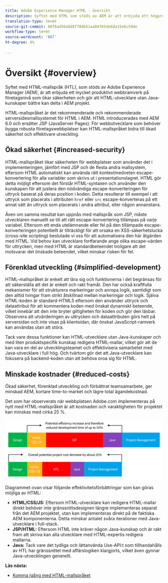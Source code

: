 ```yaml
---
title: Adobe Experience Manager HTML - översikt
description: Syftet med HTML som stöds av AEM är att erbjuda ett högproduktivt webbramverk på företagsnivå som ökar säkerheten och gör att HTML-utvecklare utan Java-kunskaper bättre kan delta i AEM projekt.
translation-type: tm+mt
source-git-commit: 88f6ad56a8d8f704b51aa84765de8da15e6c594e
workflow-type: tm+mt
source-wordcount: '667'
ht-degree: 0%

---
```



# Översikt {#overview}

Syftet med HTML-mallspråk (HTL), som stöds av Adobe Experience Manager (AEM), är att erbjuda ett mycket produktivt webbramverk på företagsnivå som ökar säkerheten och gör att HTML-utvecklare utan Java-kunskaper bättre kan delta i AEM projekt.

HTML-mallspråket är det rekommenderade och rekommenderade serversidesmallsystemet för HTML i AEM. HTML introducerades med AEM 6.0 och ersätter JSP (JavaServer Pages). För webbutvecklare som behöver bygga robusta företagswebbplatser kan HTML-mallspråket bidra till ökad säkerhet och effektivare utveckling.

## Ökad säkerhet {#increased-security}

HTML-mallspråket ökar säkerheten för webbplatser som använder det i implementeringen, jämfört med JSP och de flesta andra mallsystem, eftersom HTML automatiskt kan använda rätt kontextmedveten escape-konvertering för alla variabler som skrivs ut i presentationslagret. HTML gör detta möjligt eftersom det förstår HTML-syntaxen och använder den kunskapen för att justera den nödvändiga escape-konverteringen för uttryck baserat på deras position i koden. Detta resulterar till exempel i att uttryck som placerats i attributen `href` eller `src` escape-konverteras på ett annat sätt än uttryck som placerats i andra attribut, eller någon annanstans.

Även om samma resultat kan uppnås med mallspråk som JSP, måste utvecklaren manuellt se till att rätt escape-konvertering tillämpas på varje variabel. Eftersom ett enda utelämnande eller fel på den tillämpade escape-konverteringen potentiellt är tillräckligt för att orsaka en XSS-säkerhetslucka (cross-site scripting) beslutade vi oss för att automatisera den här åtgärden med HTML. Vid behov kan utvecklare fortfarande ange olika escape-värden för uttrycken, men med HTML är standardbeteendet troligare att det motsvarar det önskade beteendet, vilket minskar risken för fel.

## Förenklad utveckling {#simplified-development}

HTML-mallspråket är enkelt att lära sig och funktionerna i det begränsas för att säkerställa att det är enkelt och rakt framåt. Den har också kraftfulla mekanismer för att strukturera markeringar och anropa logik, samtidigt som den alltid tvingar fram strikt åtskillnad mellan markeringar och logik. Själva HTML-koden är standard-HTML5 eftersom den använder uttryck och dataattribut för att kommentera koden med önskat dynamiskt beteende, vilket innebär att den inte bryter giltigheten för koden och gör den läsbar. Observera att utvärderingen av uttrycken och dataattributen görs helt på serversidan och inte visas på klientsidan, där önskat JavaScript-ramverk kan användas utan att störa.

Tack vare dessa funktioner kan HTML-utvecklare utan Java-kunskaper och med liten produktspecifik kunskap redigera HTML-mallar, vilket gör att de kan vara en del av utvecklingsteamet och effektivisera samarbetet med Java-utvecklare i full hög. Och tvärtom gör det att Java-utvecklare kan fokusera på backend-koden utan att behöva oroa sig för HTML.

## Minskade kostnader {#reduced-costs}

Ökad säkerhet, förenklad utveckling och förbättrat teamsamarbete, ger minskad AEM, kortare time-to-market och lägre total ägandekostnad.

Det som har observerats när webbplatsen Adobe.com implementeras på nytt med HTML-mallspråket är att kostnaden och varaktigheten för projektet kan minskas med cirka 25 %.

![Effektiv ökning och kostnadsminskning](assets/chlimage_1.png)

Diagrammet ovan visar följande effektivitetsförbättringar som kan göras möjliga av HTML:

* **HTML/CSS/JS:** Eftersom HTML-utvecklare kan redigera HTML-mallar direkt behöver inte gränssnittsdesignen längre implementeras separat från det AEM projektet, utan kan implementeras direkt på de faktiska AEM komponenterna. Detta minskar antalet svåra iterationer med Java-utvecklare i full-stack.
* **JSP/HTML:** Eftersom HTML inte kräver någon Java-kunskap och är rakt fram att skriva kan alla utvecklare med HTML-expertis redigera mallarna.
* **Java:** Tack vare det tydliga och lättanvända Use-API:t som tillhandahålls av HTL har gränssnittet med affärslogiken klargjorts, vilket även gynnar Java-utvecklingen generellt.

**Läs nästa:**

* [Komma igång med HTML-mallspråket](getting-started.md)
